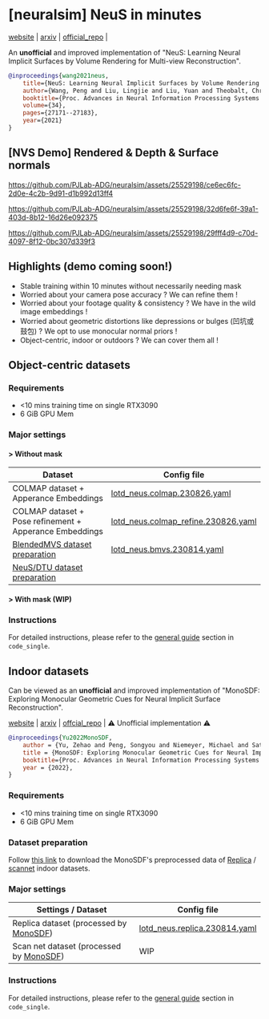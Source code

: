 # [neuralsim] NeuS in minutes

[website](https://lingjie0206.github.io/papers/NeuS/) | [arxiv](https://arxiv.org/abs/2106.10689) | [official_repo](https://github.com/Totoro97/NeuS) | 

An **unofficial** and improved implementation of "NeuS: Learning Neural Implicit Surfaces by Volume Rendering for Multi-view Reconstruction".

```bibtex
@inproceedings{wang2021neus,
	title={NeuS: Learning Neural Implicit Surfaces by Volume Rendering for Multi-view Reconstruction},
	author={Wang, Peng and Liu, Lingjie and Liu, Yuan and Theobalt, Christian and Komura, Taku and Wang, Wenping},
	booktitle={Proc. Advances in Neural Information Processing Systems (NeurIPS)},
	volume={34},
	pages={27171--27183},
	year={2021}
}
```

## [NVS Demo] Rendered & Depth & Surface normals

https://github.com/PJLab-ADG/neuralsim/assets/25529198/ce6ec6fc-2d0e-4c2b-9d91-d1b992d13ff4

https://github.com/PJLab-ADG/neuralsim/assets/25529198/32d6fe6f-39a1-403d-8b12-16d26e092375

https://github.com/PJLab-ADG/neuralsim/assets/25529198/29fff4d9-c70d-4097-8f12-0bc307d339f3


## Highlights (demo coming soon!)

- Stable training within 10 minutes without necessarily needing mask
- Worried about your camera pose accuracy ? We can refine them !
- Worried about your footage quality & consistency ? We have in the wild image embeddings !
- Worried about geometric distortions like depressions or bulges (凹坑或鼓包) ? We opt to use monocular normal priors !
- Object-centric, indoor or outdoors ? We can cover them all !

## Object-centric datasets

### Requirements

- <10 mins training time on single RTX3090
- 6 GiB GPU Mem

### Major settings

#### > Without mask

| Dataset                                                      | Config file                                                  |
| ------------------------------------------------------------ | ------------------------------------------------------------ |
| COLMAP dataset + Apperance Embeddings                        | [lotd_neus.colmap.230826.yaml](../../code_single/configs/exps/lotd_neus.colmap.230826.yaml) |
| COLMAP dataset + Pose refinement + Apperance Embeddings      | [lotd_neus.colmap_refine.230826.yaml](../../code_single/configs/exps/lotd_neus.colmap_refine.230826.yaml) |
| [BlendedMVS dataset preparation](../../dataio/bmvs/README.md) | [lotd_neus.bmvs.230814.yaml](../../code_single/configs/object_centric/lotd_neus.bmvs.230814.yaml) |
| [NeuS/DTU dataset preparation](../../dataio/dtu/README.md)   |                                                              |

#### > With mask (WIP)

### Instructions

For detailed instructions, please refer to the [general guide](../../code_single/README.md#general-usage) section in `code_single`.

## Indoor datasets

Can be viewed as an **unofficial** and improved implementation of "MonoSDF: Exploring Monocular Geometric Cues for Neural Implicit Surface Reconstruction".

[website](https://niujinshuchong.github.io/monosdf/) | [arxiv](https://arxiv.org/abs/2206.00665) | [offcial_repo](https://github.com/autonomousvision/monosdf) | :warning: Unofficial implementation :warning:

```bibtex
@inproceedings{Yu2022MonoSDF,
	author = {Yu, Zehao and Peng, Songyou and Niemeyer, Michael and Sattler, Torsten and Geiger, Andreas}, 
	title = {MonoSDF: Exploring Monocular Geometric Cues for Neural Implicit Surface Reconstruction}, 
	booktitle={Proc. Advances in Neural Information Processing Systems (NeurIPS)}, 
	year = {2022}, 
}
```

### Requirements

- <10 mins training time on single RTX3090
- 6 GiB GPU Mem

### Dataset preparation

Follow [this link](https://github.com/autonomousvision/monosdf#dataset) to download the MonoSDF's preprocessed data of [Replica](https://github.com/facebookresearch/Replica-Dataset) / [scannet](http://www.scan-net.org/) indoor datasets. 

### Major settings

| Settings / Dataset                                           | Config file                                                  |
| ------------------------------------------------------------ | ------------------------------------------------------------ |
| Replica dataset (processed by [MonoSDF](https://github.com/autonomousvision/monosdf)) | [lotd_neus.replica.230814.yaml](../../code_single/configs/indoor/lotd_neus.replica.230814.yaml) |
| Scan net dataset (processed by [MonoSDF](https://github.com/autonomousvision/monosdf)) | WIP                                                          |

### Instructions

For detailed instructions, please refer to the [general guide](../../code_single/README.md#general-usage) section in `code_single`.
